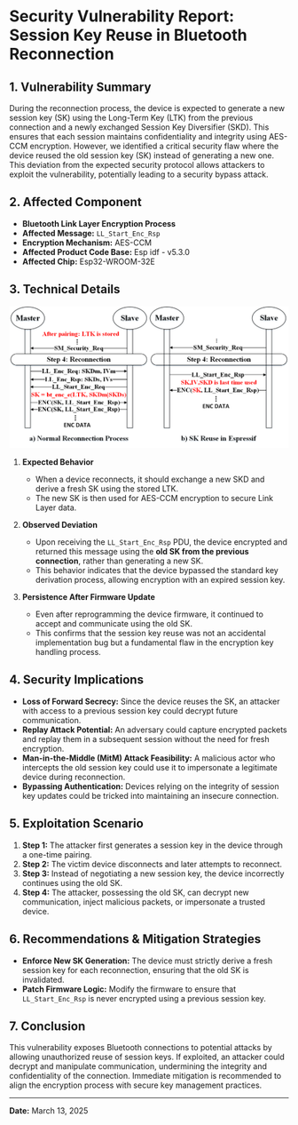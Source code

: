 # Security Vulnerability Report: Session Key Reuse in Bluetooth Reconnection


## 1. **Vulnerability Summary**
During the reconnection process, the device is expected to generate a new session key (SK) using the Long-Term Key (LTK) from the previous connection and a newly exchanged Session Key Diversifier (SKD). This ensures that each session maintains confidentiality and integrity using AES-CCM encryption. However, we identified a critical security flaw where the device reused the old session key (SK) instead of generating a new one. This deviation from the expected security protocol allows attackers to exploit the vulnerability, potentially leading to a security bypass attack.

## 2. **Affected Component**
- **Bluetooth Link Layer Encryption Process**
- **Affected Message:** `LL_Start_Enc_Rsp`
- **Encryption Mechanism:** AES-CCM
- **Affected Product Code Base:** Esp idf - v5.3.0
- **Affected Chip:** Esp32-WROOM-32E

## 3. **Technical Details**
![sk reuse](./picture/skreuse.png)
1. **Expected Behavior**  
   - When a device reconnects, it should exchange a new SKD and derive a fresh SK using the stored LTK.  
   - The new SK is then used for AES-CCM encryption to secure Link Layer data.

2. **Observed Deviation**
   - Upon receiving the `LL_Start_Enc_Rsp` PDU, the device encrypted and returned this message using the **old SK from the previous connection**, rather than generating a new SK.  
   - This behavior indicates that the device bypassed the standard key derivation process, allowing encryption with an expired session key.

3. **Persistence After Firmware Update**
   - Even after reprogramming the device firmware, it continued to accept and communicate using the old SK.  
   - This confirms that the session key reuse was not an accidental implementation bug but a fundamental flaw in the encryption key handling process.

## 4. **Security Implications**
- **Loss of Forward Secrecy:** Since the device reuses the SK, an attacker with access to a previous session key could decrypt future communication.
- **Replay Attack Potential:** An adversary could capture encrypted packets and replay them in a subsequent session without the need for fresh encryption.
- **Man-in-the-Middle (MitM) Attack Feasibility:** A malicious actor who intercepts the old session key could use it to impersonate a legitimate device during reconnection.
- **Bypassing Authentication:** Devices relying on the integrity of session key updates could be tricked into maintaining an insecure connection.

## 5. **Exploitation Scenario**
1. **Step 1:** The attacker first generates a session key in the device through a one-time pairing.
2. **Step 2:** The victim device disconnects and later attempts to reconnect.
3. **Step 3:** Instead of negotiating a new session key, the device incorrectly continues using the old SK.
4. **Step 4:** The attacker, possessing the old SK, can decrypt new communication, inject malicious packets, or impersonate a trusted device.

## 6. **Recommendations & Mitigation Strategies**
- **Enforce New SK Generation:** The device must strictly derive a fresh session key for each reconnection, ensuring that the old SK is invalidated.
- **Patch Firmware Logic:** Modify the firmware to ensure that `LL_Start_Enc_Rsp` is never encrypted using a previous session key.

## 7. **Conclusion**
This vulnerability exposes Bluetooth connections to potential attacks by allowing unauthorized reuse of session keys. If exploited, an attacker could decrypt and manipulate communication, undermining the integrity and confidentiality of the connection. Immediate mitigation is recommended to align the encryption process with secure key management practices.

---
  
**Date:** March 13, 2025  
